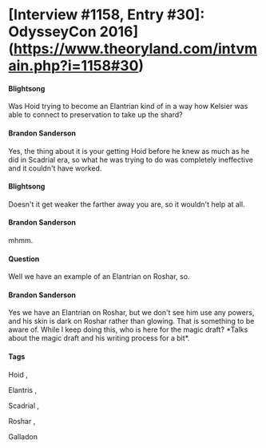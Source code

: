 # [Interview #1158, Entry #30]: OdysseyCon 2016](https://www.theoryland.com/intvmain.php?i=1158#30)

#### Blightsong

Was Hoid trying to become an Elantrian kind of in a way how Kelsier was able to connect to preservation to take up the shard?

#### Brandon Sanderson

Yes, the thing about it is your getting Hoid before he knew as much as he did in Scadrial era, so what he was trying to do was completely ineffective and it couldn't have worked.

#### Blightsong

Doesn't it get weaker the farther away you are, so it wouldn't help at all.

#### Brandon Sanderson

mhmm.

#### Question

Well we have an example of an Elantrian on Roshar, so.

#### Brandon Sanderson

Yes we have an Elantrian on Roshar, but we don't see him use any powers, and his skin is dark on Roshar rather than glowing. That is something to be aware of. While I keep doing this, who is here for the magic draft? \*Talks about the magic draft and his writing process for a bit\*.

#### Tags

Hoid
,

Elantris
,

Scadrial
,

Roshar
,

Galladon

